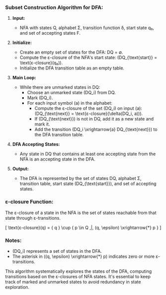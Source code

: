 ### Subset Construction Algorithm for DFA:

1. **Input:**
   - NFA with states Q, alphabet Σ, transition function δ, start state q₀, and set of accepting states F.

2. **Initialize:**
   - Create an empty set of states for the DFA: DQ = ∅.
   - Compute the ε-closure of the NFA's start state: \(DQ_{\text{start}} = \text{ε-closure}(q₀)\).
   - Initialize the DFA transition table as an empty table.

3. **Main Loop:**
   - While there are unmarked states in DQ:
     - Choose an unmarked state \(DQ_i\) from DQ.
     - Mark \(DQ_i\).
     - For each input symbol \(a\) in the alphabet:
       - Compute the ε-closure of the set \(DQ_i\) on input \(a\): \(DQ_{\text{next}} = \text{ε-closure}(\delta(DQ_i, a))\).
       - If \(DQ_{\text{next}}\) is not in DQ, add it as a new state and mark it.
       - Add the transition \(DQ_i \xrightarrow{a} DQ_{\text{next}}\) to the DFA transition table.

4. **DFA Accepting States:**
   - Any state in DQ that contains at least one accepting state from the NFA is an accepting state in the DFA.

5. **Output:**
   - The DFA is represented by the set of states DQ, alphabet Σ, transition table, start state \(DQ_{\text{start}}\), and set of accepting states.

### ε-closure Function:

The ε-closure of a state in the NFA is the set of states reachable from that state through ε-transitions.

\[ \text{ε-closure}(q) = \{ q \} \cup \{ p \in Q \,|\, (q, \epsilon) \xrightarrow{*} p \} \]

### Notes:
- \(DQ_i\) represents a set of states in the DFA.
- The asterisk in \((q, \epsilon) \xrightarrow{*} p\) indicates zero or more ε-transitions.

This algorithm systematically explores the states of the DFA, computing transitions based on the ε-closures of NFA states. It's essential to keep track of marked and unmarked states to avoid redundancy in state exploration.